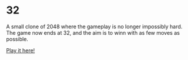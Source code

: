 # 32
A small clone of 2048 where the gameplay is no longer impossibly hard.
The game now ends at 32, and the aim is to winn with as few moves as possible.

[Play it here!](http://aiphavictor.github.io/2048/)
